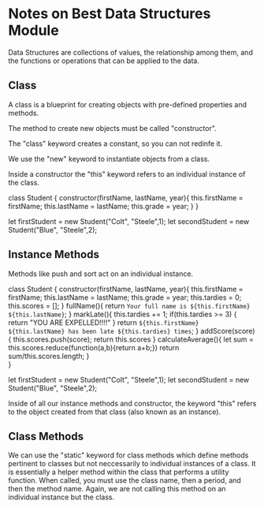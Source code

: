 # Notes on Best Data Structures Module

Data Structures are collections of values, the relationship among them, and the functions or operations that can be applied to the data.

## Class

A class is a blueprint for creating objects with pre-defined properties and methods.

The method to create new objects must be called "constructor".

The "class" keyword creates a constant, so you can not redinfe it.

We use the "new" keyword to instantiate objects from a class.

Inside a constructor the "this" keyword refers to an individual instance of the class.

class Student {
    constructor(firstName, lastName, year){
        this.firstName = firstName;
        this.lastName = lastName;
        this.grade = year;
    }
}

let firstStudent = new Student("Colt", "Steele",1);
let secondStudent = new Student("Blue", "Steele",2);

## Instance Methods

Methods like push and sort act on an individual instance.

class Student {
    constructor(firstName, lastName, year){
        this.firstName = firstName;
        this.lastName = lastName;
        this.grade = year;
        this.tardies = 0;
        this.scores = [];
    }
    fullName(){
        return `Your full name is ${this.firstName} ${this.lastName}`;
    }
    markLate(){
        this.tardies += 1;
        if(this.tardies >= 3) {
            return "YOU ARE EXPELLED!!!!"
        }
        return `${this.firstName} ${this.lastName} has been late ${this.tardies} times`;
    }
    addScore(score){
        this.scores.push(score);
        return this.scores
    }
    calculateAverage(){
        let sum = this.scores.reduce(function(a,b){return a+b;})
        return sum/this.scores.length;
    }  
}

let firstStudent = new Student("Colt", "Steele",1);
let secondStudent = new Student("Blue", "Steele",2);

Inside of all our instance methods and constructor, the keyword "this" refers to the object created from that class (also known as an instance).

## Class Methods

We can use the "static" keyword for class methods which define methods pertinent to classes but not neccessarily to individual instances of a class. It is essentially a helper method within the class that performs a utility function. When called, you must use the class name, then a period, and then the method name. Again, we are not calling this method on an individual instance but the class.